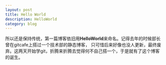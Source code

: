 ```yaml
---
layout: post
title: Hello World
description: HelloWorld
category: blog
---
```


所以还是保持传统，第一篇博客依旧用**HelloWorld**来命名。记得去年的时候部长曾在gitcafe上搭过一个技术部的静态博客，
只可惜后来好像也没人更新，最终废弃。这两天开始学git，折腾来折腾去觉得何不自己搭一个，于是就有了这个博客的诞生。


